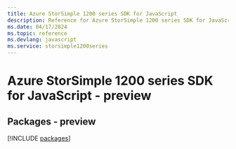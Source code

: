 ```yaml
---
title: Azure StorSimple 1200 series SDK for JavaScript
description: Reference for Azure StorSimple 1200 series SDK for JavaScript
ms.date: 04/17/2024
ms.topic: reference
ms.devlang: javascript
ms.service: storsimple1200series
---
```

# Azure StorSimple 1200 series SDK for JavaScript - preview
## Packages - preview
[!INCLUDE [packages](storsimple-1200-series-index.md)]